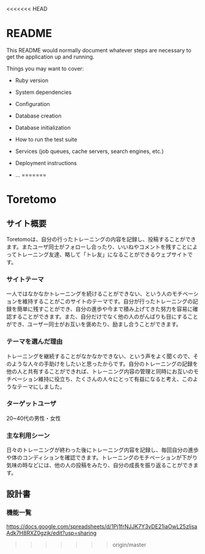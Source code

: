 <<<<<<< HEAD
# README

This README would normally document whatever steps are necessary to get the
application up and running.

Things you may want to cover:

* Ruby version

* System dependencies

* Configuration

* Database creation

* Database initialization

* How to run the test suite

* Services (job queues, cache servers, search engines, etc.)

* Deployment instructions

* ...
=======
# Toretomo

## サイト概要
Toretomoは、自分の行ったトレーニングの内容を記録し、投稿することができます。またユーザ同士がフォローし合ったり、いいねやコメントを残すことによってトレーニング友達、略して「トレ友」になることができるウェブサイトです。

### サイトテーマ
一人ではなかなかトレーニングを続けることができない、という人のモチベーションを維持することがこのサイトのテーマです。自分が行ったトレーニングの記録を簡単に残すことができ、自分の進歩や今まで積み上げてきた努力を容易に確認することができます。また、自分だけでなく他の人のがんばりも目にすることができ、ユーザー同士がお互いを褒めたり、励まし合うことができます。

### テーマを選んだ理由
トレーニングを継続することがなかなかできない、という声をよく聞くので、そのような人々の手助けをしたいと思ったからです。自分のトレーニングの記録を他の人と共有することができれば、トレーニング内容の管理と同時にお互いのモチベーション維持に役立ち、たくさんの人々にとって有益になると考え、このようなテーマにしました。

### ターゲットユーザ
20~40代の男性・女性

### 主な利用シーン
日々のトレーニングが終わった後にトレーニング内容を記録し、毎回自分の進歩や体のコンディションを確認できます。トレーニングのモチベーションが下がり気味の時などには、他の人の投稿をみたり、自分の成長を振り返ることができます。

## 設計書

### 機能一覧
https://docs.google.com/spreadsheets/d/1Pj1frNJJK7Y3vDE21iaOwL25zljsaAdk7H8RXZ0gzjk/edit?usp=sharing


>>>>>>> origin/master

